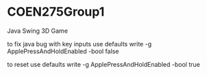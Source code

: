 # COEN275Group1
Java Swing 3D Game

to fix java bug with key inputs use
 defaults write -g ApplePressAndHoldEnabled -bool false

 to reset use
  defaults write -g ApplePressAndHoldEnabled -bool true